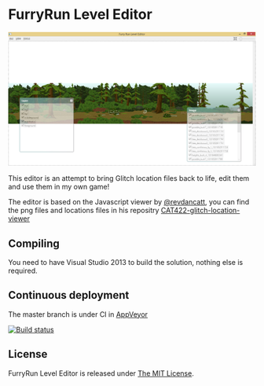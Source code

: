 FurryRun Level Editor
===============
![Editor](https://raw.githubusercontent.com/nakioman/furryrun-editor/master/Editor.png)

This editor is an attempt to bring Glitch location files back to life, edit them and use them in my own game!

The editor is based on the Javascript viewer by [@revdancatt](http://twitter.com/revdancatt), you can find the png files and locations files in his repositry [CAT422-glitch-location-viewer](https://github.com/nakioman/CAT422-glitch-location-viewer)

## Compiling

You need to have Visual Studio 2013 to build the solution, nothing else is required.

## Continuous deployment

The master branch is under CI in [AppVeyor](http://www.appveyor.com/)

[![Build status](https://ci.appveyor.com/api/projects/status/qiw887jua0t94qq3)](https://ci.appveyor.com/project/iglinsek/furryrun-editor)

## License

FurryRun Level Editor is released under [The MIT License](https://github.com/nakioman/furryrun-editor/blob/master/LICENSE).
